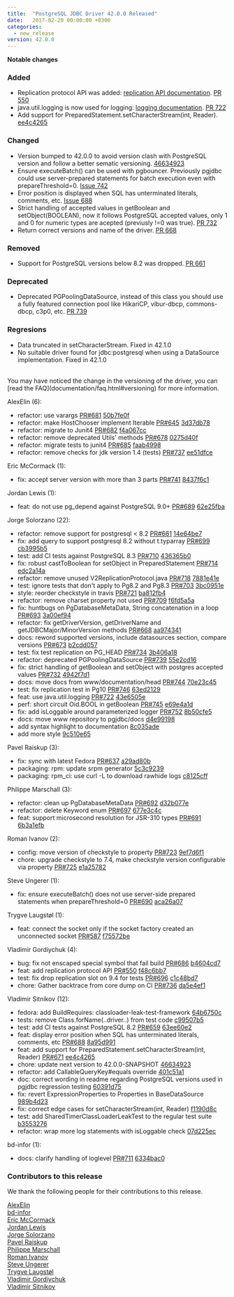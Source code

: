 ```yaml
---
title:  "PostgreSQL JDBC Driver 42.0.0 Released"
date:   2017-02-20 00:00:00 +0300
categories:
  - new_release
version: 42.0.0
---
```

**Notable changes**

### Added
- Replication protocol API was added: [replication API documentation](https://jdbc.postgresql.org//documentation/head/replication.html). [PR 550](https://github.com/pgjdbc/pgjdbc/pull/550)
- java.util.logging is now used for logging: [logging documentation](https://jdbc.postgresql.org//documentation/head/logging.html). [PR 722](https://github.com/pgjdbc/pgjdbc/pull/722)
- Add support for PreparedStatement.setCharacterStream(int, Reader). [ee4c4265](https://github.com/pgjdbc/pgjdbc/commit/ee4c4265aebc1c73a1d1fabac5ba259d1fbfd1e4)

### Changed
- Version bumped to 42.0.0 to avoid version clash with PostgreSQL version and follow a better sematic versioning. [46634923](https://github.com/pgjdbc/pgjdbc/commit/466349236622c6b03bb9cd8d7f517c3ce0586751)
- Ensure executeBatch() can be used with pgbouncer. Previously pgjdbc could use server-prepared statements for batch execution even with prepareThreshold=0. [Issue 742](https://github.com/pgjdbc/pgjdbc/issues/742)
- Error position is displayed when SQL has unterminated literals, comments, etc. [Issue 688](https://github.com/pgjdbc/pgjdbc/issues/688)
- Strict handling of accepted values in getBoolean and setObject(BOOLEAN), now it follows PostgreSQL accepted values, only 1 and 0 for numeric types are acepted (previusly !=0 was true). [PR 732](https://github.com/pgjdbc/pgjdbc/pull/732)
- Return correct versions and name of the driver. [PR 668](https://github.com/pgjdbc/pgjdbc/pull/668)

### Removed
- Support for PostgreSQL versions below 8.2 was dropped. [PR 661](https://github.com/pgjdbc/pgjdbc/pull/661)

### Deprecated
- Deprecated PGPoolingDataSource, instead of this class you should use a fully featured connection pool like HikariCP, vibur-dbcp, commons-dbcp, c3p0, etc. [PR 739](https://github.com/pgjdbc/pgjdbc/pull/739)

### Regresions
- Data truncated in setCharacterStream. Fixed in 42.1.0
- No suitable driver found for jdbc:postgresql when using a DataSource implementation. Fixed in 42.1.0

<br>
You may have noticed the change in the versioning of the driver, you can [read the FAQ](documentation/faq.html#versioning) for more information.

<!--more-->

AlexElin (6):

* refactor: use varargs [PR#681](https://github.com/pgjdbc/pgjdbc/pull/681) [50b7fe0f](https://github.com/pgjdbc/pgjdbc/commit/50b7fe0fe901ee24160615bebd4b86603b960b86)
* refactor: make HostChooser implement Iterable [PR#645](https://github.com/pgjdbc/pgjdbc/pull/645) [3d37db78](https://github.com/pgjdbc/pgjdbc/commit/3d37db78ae4a82cab8809bac86e3b55537e91d95)
* refactor: migrate to Junit4 [PR#682](https://github.com/pgjdbc/pgjdbc/pull/682) [f4a067cc](https://github.com/pgjdbc/pgjdbc/commit/f4a067cc5d32dde2698a062d6f9855d50fa3127d)
* refactor: remove deprecated Utils' methods [PR#678](https://github.com/pgjdbc/pgjdbc/pull/678) [0275d40f](https://github.com/pgjdbc/pgjdbc/commit/0275d40f6f2b8b30faef8aed31761e1ff7a0ed90)
* refactor: migrate tests to junit4 [PR#685](https://github.com/pgjdbc/pgjdbc/pull/685) [faab4998](https://github.com/pgjdbc/pgjdbc/commit/faab499853c56f67cb70fb242f75b918452f2a6f)
* refactor: remove checks for jdk version 1.4 (tests) [PR#737](https://github.com/pgjdbc/pgjdbc/pull/737) [ee51dfce](https://github.com/pgjdbc/pgjdbc/commit/ee51dfce99dcd922b66373cd0c69c83bf339dbdb)

Eric McCormack (1):

* fix: accept server version with more than 3 parts [PR#741](https://github.com/pgjdbc/pgjdbc/pull/741) [8437f6c1](https://github.com/pgjdbc/pgjdbc/commit/8437f6c1c76c3560331d75c4332ab50959d57228)

Jordan Lewis (1):

* feat: do not use pg_depend against PostgreSQL 9.0+ [PR#689](https://github.com/pgjdbc/pgjdbc/pull/689) [62e25fba](https://github.com/pgjdbc/pgjdbc/commit/62e25fba70002d7639472c5a1dcd9d1de5b7f872)

Jorge Solorzano (22):

* refactor: remove support for postgresql < 8.2 [PR#661](https://github.com/pgjdbc/pgjdbc/pull/661) [14e64be7](https://github.com/pgjdbc/pgjdbc/commit/14e64be7dc43feaef210e82fcd9b6089e54e5e4f)
* fix: add query to support postgresql 8.2 without t.typarray [PR#699](https://github.com/pgjdbc/pgjdbc/pull/699) [cb3995b5](https://github.com/pgjdbc/pgjdbc/commit/cb3995b5a0311a2f5f7737fdfe83457680305efb)
* test: add CI tests against PostgreSQL 8.3 [PR#710](https://github.com/pgjdbc/pgjdbc/pull/710) [436365b0](https://github.com/pgjdbc/pgjdbc/commit/436365b095d0a276b876433fd00d9bbac72708cc)
* fix: robust castToBoolean for setObject in PreparedStatement [PR#714](https://github.com/pgjdbc/pgjdbc/pull/714) [edc2a14a](https://github.com/pgjdbc/pgjdbc/commit/edc2a14af8837911a48bb322363bb8b70d2b173d)
* refactor: remove unused V2ReplicationProtocol.java [PR#718](https://github.com/pgjdbc/pgjdbc/pull/718) [7881e41e](https://github.com/pgjdbc/pgjdbc/commit/7881e41ea93f3bd6a3f58e85cb4329f77b667db0)
* test: ignore tests that don't apply to Pg8.2 and Pg8.3 [PR#703](https://github.com/pgjdbc/pgjdbc/pull/703) [3bc0951e](https://github.com/pgjdbc/pgjdbc/commit/3bc0951e84ad3b7af746e2dece04b4ea816605e2)
* style: reorder checkstyle in travis [PR#721](https://github.com/pgjdbc/pgjdbc/pull/721) [ba812fb4](https://github.com/pgjdbc/pgjdbc/commit/ba812fb404852b73a304f7ccb068a2030b8604b3)
* refactor: remove charset property not used [PR#709](https://github.com/pgjdbc/pgjdbc/pull/709) [f6fd5a5a](https://github.com/pgjdbc/pgjdbc/commit/f6fd5a5abea1efe9b987825b7874ffd962772197)
* fix: huntbugs on PgDatabaseMetaData, String concatenation in a loop [PR#693](https://github.com/pgjdbc/pgjdbc/pull/693) [3a00ef94](https://github.com/pgjdbc/pgjdbc/commit/3a00ef9436c6b04c472330802a8adb22adaa9b63)
* refactor: fix getDriverVersion, getDriverName and getJDBCMajor/MinorVersion methods [PR#668](https://github.com/pgjdbc/pgjdbc/pull/668) [aa974341](https://github.com/pgjdbc/pgjdbc/commit/aa9743417f18a10a1a7c7a4bc25ad2862155ddc8)
* docs: reword supported versions, include datasources section, compare versions [PR#673](https://github.com/pgjdbc/pgjdbc/pull/673) [b2cdd057](https://github.com/pgjdbc/pgjdbc/commit/b2cdd057664a00928d97290ed7435fcf57f3a360)
* test: fix test replication on PG_HEAD [PR#734](https://github.com/pgjdbc/pgjdbc/pull/734) [3b406a18](https://github.com/pgjdbc/pgjdbc/commit/3b406a18a7c1751aa477e8378ee8cad0a60efd1e)
* refactor: deprecated PGPoolingDataSource [PR#739](https://github.com/pgjdbc/pgjdbc/pull/739) [55e2cd16](https://github.com/pgjdbc/pgjdbc/commit/55e2cd16cc7e30b1370e777d71556aa625bace9f)
* fix: strict handling of getBoolean and setObject with postgres accepted values [PR#732](https://github.com/pgjdbc/pgjdbc/pull/732) [4942f7d1](https://github.com/pgjdbc/pgjdbc/commit/4942f7d1cc812feeeca331878334a3d4058615e4)
* docs: move docs from www/documentation/head [PR#744](https://github.com/pgjdbc/pgjdbc/pull/744) [70e23c45](https://github.com/pgjdbc/pgjdbc/commit/70e23c45c904ebded42ab1b5efc10d66f34ab68c)
* test: fix replication test in Pg10 [PR#746](https://github.com/pgjdbc/pgjdbc/pull/746) [63ed2129](https://github.com/pgjdbc/pgjdbc/commit/63ed2129f7aa4375d009f19c64dc2404e725aabb)
* feat: use java.util.logging [PR#722](https://github.com/pgjdbc/pgjdbc/pull/722) [43e6505e](https://github.com/pgjdbc/pgjdbc/commit/43e6505e3aa16e6acdf08f02f2dd1e3cf131ac3e)
* perf: short circuit Oid.BOOL in getBoolean [PR#745](https://github.com/pgjdbc/pgjdbc/pull/745) [e69e4a1d](https://github.com/pgjdbc/pgjdbc/commit/e69e4a1d5502319bc810e0e4529611ba52ea386c)
* fix: add isLoggable around parameterized logger [PR#752](https://github.com/pgjdbc/pgjdbc/pull/752) [8b50cfe5](https://github.com/pgjdbc/pgjdbc/commit/8b50cfe58c47d19adc0c241488a24037f4a4416f)
* docs: move www repository to pgjdbc/docs [d4e99198](https://github.com/pgjdbc/pgjdbc/commit/d4e99198336bf41fc7f3fe9c0746036d5477601c)
* add syntax highlight to documentation [8c035ade](https://github.com/pgjdbc/pgjdbc/commit/8c035adeb820c8a19e372f0b76a70e511b657cad)
* add more style [9c510e65](https://github.com/pgjdbc/pgjdbc/commit/9c510e65f573354a47b7e94553870231e8dc2935)

Pavel Raiskup (3):

* fix: sync with latest Fedora [PR#637](https://github.com/pgjdbc/pgjdbc/pull/637) [a29ad80b](https://github.com/pgjdbc/pgjdbc/commit/a29ad80bcfdd65d11257f6339eb6bf2512612eed)
* packaging: rpm: update srpm generator [5c3c9239](https://github.com/pgjdbc/pgjdbc/commit/5c3c92392d66608ed7d9d1f96eb5b380e2667cd9)
* packaging: rpm_ci: use curl -L to download rawhide logs [c8125cff](https://github.com/pgjdbc/pgjdbc/commit/c8125cff3ae719675983185d49cd49e6c028d7b7)

Philippe Marschall (3):

* refactor: clean up PgDatabaseMetaData [PR#692](https://github.com/pgjdbc/pgjdbc/pull/692) [d32b077e](https://github.com/pgjdbc/pgjdbc/commit/d32b077e20b2afae9c4c80f704f7c8a26a8b8e11)
* refactor: delete Keyword enum [PR#697](https://github.com/pgjdbc/pgjdbc/pull/697) [677e3c4c](https://github.com/pgjdbc/pgjdbc/commit/677e3c4cf2533ce283a2d444cee6da8a94a4ca82)
* feat: support microsecond resolution for JSR-310 types [PR#691](https://github.com/pgjdbc/pgjdbc/pull/691) [6b3a1efb](https://github.com/pgjdbc/pgjdbc/commit/6b3a1efb36709e570caf0dc71a42a53e89f5a5e0)

Roman Ivanov (2):

* config: move version of checkstyle to property [PR#723](https://github.com/pgjdbc/pgjdbc/pull/723) [9ef7d6f1](https://github.com/pgjdbc/pgjdbc/commit/9ef7d6f1f274a75a14b380c57f4c140b47b25888)
* chore: upgrade checkstyle to 7.4, make checkstyle version configurable via property [PR#725](https://github.com/pgjdbc/pgjdbc/pull/725) [e1a25782](https://github.com/pgjdbc/pgjdbc/commit/e1a2578247684667a51bc34ee53449e4457755df)

Steve Ungerer (1):

* fix: ensure executeBatch() does not use server-side prepared statements when prepareThreshold=0 [PR#690](https://github.com/pgjdbc/pgjdbc/pull/690) [aca26a07](https://github.com/pgjdbc/pgjdbc/commit/aca26a07026e9b289a209799ab28131a33b296dd)

Trygve Laugstøl (1):

* feat: connect the socket only if the socket factory created an unconnected socket [PR#587](https://github.com/pgjdbc/pgjdbc/pull/587) [f75572be](https://github.com/pgjdbc/pgjdbc/commit/f75572beb8b59a7a73f6e1d12d692b483dc04c85)

Vladimir Gordiychuk (4):

* bug: fix not enscaped special symbol that fail build [PR#686](https://github.com/pgjdbc/pgjdbc/pull/686) [b4604cd7](https://github.com/pgjdbc/pgjdbc/commit/b4604cd7de0c297c8b56608642055ed6eb3645e0)
* feat: add replication protocol API [PR#550](https://github.com/pgjdbc/pgjdbc/pull/550) [f48c6bb7](https://github.com/pgjdbc/pgjdbc/commit/f48c6bb7e726479bbf4be4ef95e4c138db5cac96)
* test: fix drop replication slot on 9.4 for tests [PR#696](https://github.com/pgjdbc/pgjdbc/pull/696) [c1c48bd7](https://github.com/pgjdbc/pgjdbc/commit/c1c48bd705f04e8d1b1cb8b998dda0a6893f891d)
* chore: Gather backtrace from core dump on CI [PR#736](https://github.com/pgjdbc/pgjdbc/pull/736) [da5e4ef1](https://github.com/pgjdbc/pgjdbc/commit/da5e4ef1cbc4a5c9f41e9aee8d183560ba679541)

Vladimir Sitnikov (12):

* fedora: add BuildRequires: classloader-leak-test-framework [64b6750c](https://github.com/pgjdbc/pgjdbc/commit/64b6750cbd49ca8a9f0596bed1876132b64c34d4)
* tests: remove Class.forName(..driver..) from test code [c99507b5](https://github.com/pgjdbc/pgjdbc/commit/c99507b5661804b5b1b2340ba747fe553dc37a68)
* test: add CI tests against PostgreSQL 8.2 [PR#659](https://github.com/pgjdbc/pgjdbc/pull/659) [63ee60e2](https://github.com/pgjdbc/pgjdbc/commit/63ee60e2ad93441ff55dab08213cc09815b614e0)
* feat: display error position when SQL has unterminated literals, comments, etc [PR#688](https://github.com/pgjdbc/pgjdbc/pull/688) [8a95d991](https://github.com/pgjdbc/pgjdbc/commit/8a95d991e2032cf0406be8e54e70cfafaad794b5)
* feat: add support for PreparedStatement.setCharacterStream(int, Reader) [PR#671](https://github.com/pgjdbc/pgjdbc/pull/671) [ee4c4265](https://github.com/pgjdbc/pgjdbc/commit/ee4c4265aebc1c73a1d1fabac5ba259d1fbfd1e4)
* chore: update next version to 42.0.0-SNAPSHOT [46634923](https://github.com/pgjdbc/pgjdbc/commit/466349236622c6b03bb9cd8d7f517c3ce0586751)
* refactor: add CallableQueryKey#equals override [401c51a1](https://github.com/pgjdbc/pgjdbc/commit/401c51a15d80d2f24cddbe5cd4b2ca7509a0a765)
* doc: correct wording in readme regarding PostgreSQL versions used in pgjdbc regression testing [60391d75](https://github.com/pgjdbc/pgjdbc/commit/60391d7559d6ee4e579ec2e36d7aa8199a99189d)
* fix: revert ExpressionProperties to Properties in BaseDataSource [989b4d23](https://github.com/pgjdbc/pgjdbc/commit/989b4d235ec6776f31284d15618195cf7f8a7a79)
* fix: correct edge cases for setCharacterStream(int, Reader) [f1190d8c](https://github.com/pgjdbc/pgjdbc/commit/f1190d8c2eb1c506616e2298aabad211ba3bdb0a)
* test: add SharedTimerClassLoaderLeakTest to the regular test suite [b3553276](https://github.com/pgjdbc/pgjdbc/commit/b3553276ad48cbb47cd4849d3a08b7ee61be8ace)
* refactor: wrap more log statements with isLoggable check [07d225ec](https://github.com/pgjdbc/pgjdbc/commit/07d225ec1028d945533d5023702b3865aee54ad6)

bd-infor (1):

* docs: clarify handling of loglevel [PR#711](https://github.com/pgjdbc/pgjdbc/pull/711) [6334bac0](https://github.com/pgjdbc/pgjdbc/commit/6334bac036efaa4a9f2a445f1cbdcc310f4c6263)

<a name="contributors_{{ page.version }}"></a>
### Contributors to this release

We thank the following people for their contributions to this release.

[AlexElin](https://github.com/AlexElin)  
[bd-infor](https://github.com/bd-infor)  
[Eric McCormack](https://github.com/ericmack)  
[Jordan Lewis](https://github.com/jordanlewis)  
[Jorge Solorzano](https://github.com/jorsol)  
[Pavel Raiskup](https://github.com/praiskup)  
[Philippe Marschall](https://github.com/marschall)  
[Roman Ivanov](https://github.com/romani)  
[Steve Ungerer](https://github.com/scubasau)  
[Trygve Laugstøl](https://github.com/trygvis)  
[Vladimir Gordiychuk](https://github.com/Gordiychuk)  
[Vladimir Sitnikov](https://github.com/vlsi)  
